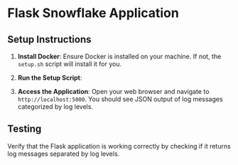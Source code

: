 
# Flask Snowflake Application

## Setup Instructions

1. **Install Docker**: Ensure Docker is installed on your machine. If not, the `setup.sh` script will install it for you.

2. **Run the Setup Script**:

3. **Access the Application**: Open your web browser and navigate to `http://localhost:5000`. You should see JSON output of log messages categorized by log levels.

## Testing

Verify that the Flask application is working correctly by checking if it returns log messages separated by log levels.
